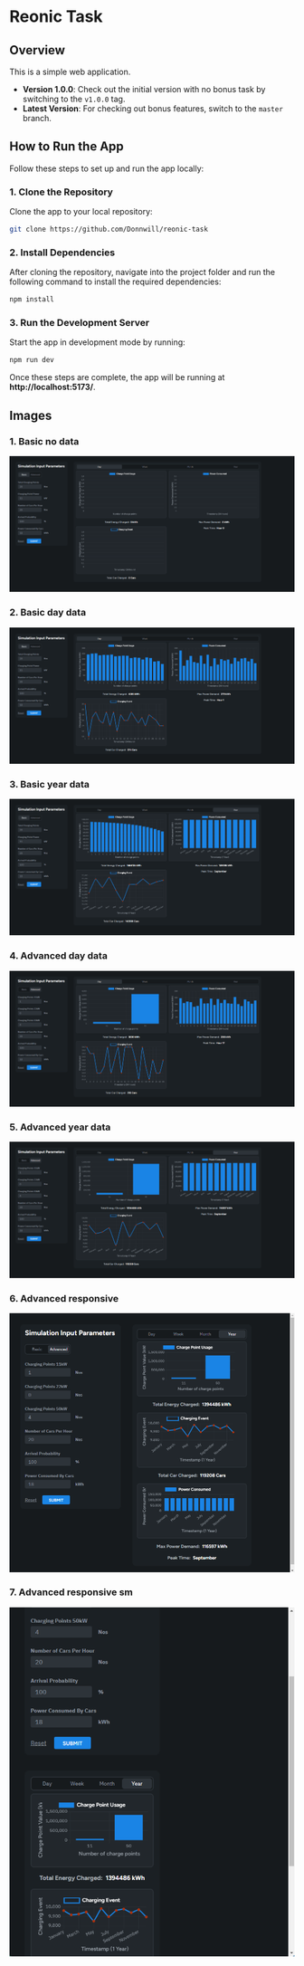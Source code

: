 # Reonic Task

## Overview

This is a simple web application.
- **Version 1.0.0**: Check out the initial version with no bonus task by switching to the `v1.0.0` tag.
- **Latest Version**: For checking out bonus features, switch to the `master` branch.

## How to Run the App

Follow these steps to set up and run the app locally:

### 1. Clone the Repository  
Clone the app to your local repository:
```bash
git clone https://github.com/Donnwill/reonic-task
```

### 2. Install Dependencies  
After cloning the repository, navigate into the project folder and run the following command to install the required dependencies:
```bash
npm install
```

### 3. Run the Development Server  
Start the app in development mode by running:
```bash
npm run dev
```

Once these steps are complete, the app will be running at **http://localhost:5173/**.

## Images

### 1. Basic no data
![Alt text](public/basic-nodata.png)

### 2. Basic day data
![Alt text](public/basic-day.png)

### 3. Basic year data
![Alt text](public/basic-year.png)

### 4. Advanced day data
![Alt text](public/advanced-day.png)

### 5. Advanced year data
![Alt text](public/advanced-year.png)

### 6. Advanced responsive
![Alt text](public/advanced-responsive.png)

### 7. Advanced responsive sm
![Alt text](public/advanced-responsive-sm.png)